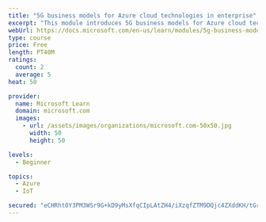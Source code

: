 ```yaml
---
title: "5G business models for Azure cloud technologies in enterprise"
excerpt: "This module introduces 5G business models for Azure cloud technologies."
webUrl: https://docs.microsoft.com/en-us/learn/modules/5g-business-models/
type: course
price: Free
length: PT40M
ratings:
  count: 2
  average: 5
heat: 50

provider:
  name: Microsoft Learn
  domain: microsoft.com
  images:
    - url: /assets/images/organizations/microsoft.com-50x50.jpg
      width: 50
      height: 50

levels:
  - Beginner

topics:
  - Azure
  - IoT

secured: "eCHRht0Y3PM3WSr9G+kD9yMsXfqCIpLAtZH4/iXzqfZTM9DQjc4ZXddKH/tGrJhphS9neefHxQPOUSSTHT+7xwcr2g1U+ikvW/N59DGZpD92wfFoqXQ9zcc1Q5p0zRASnIp3Jm7eDtu59Z28WSVh2jfgMeoqidsX8j21087I+aLJmb+BFUhHRpNluDN+2JuRNPFzEoBTGtcthv8zDmbVOCq+ZKjcxXNIIBL7MCqXAd1Wt5A2dFPVpproqNYjJaqZuIbp5kRdtsrOd5ff1rkUmbSPHUAafrZt0FIsl/+2SPNfUu3Ig3Nu5zBlr11cSpT0pbAbmMds6T6C2bQ+Z6eK9QLIep5YWtrvdrZyyOOjqbipZWMVQNAeWNuJL6asFxuVDuJe6lJgwGn3BMHfBOEqIMB3z+3zr5guV7V6Dv+3H2c=;a8PrCvTG9yetENvAfm9DPQ=="
---
```



